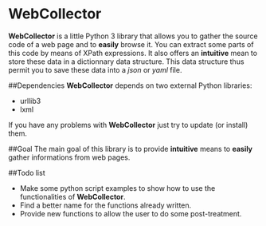 # WebCollector

**WebCollector** is a little Python 3 library that allows you to gather the source code of a web page
and to **easily** browse it. You can extract some parts of this code by means of XPath expressions.
It also offers an **intuitive** mean to store these data in a dictionnary data structure.
This data structure thus permit you to save these data into a *json* or *yaml* file.

##Dependencies
**WebCollector** depends on two external Python libraries:
* urllib3
* lxml

If you have any problems with **WebCollector** just try to update (or install) them.

##Goal
The main goal of this library is to provide **intuitive** means to **easily** gather informations from web pages.

##Todo list
* Make some python script examples to show how to use the functionalities of **WebCollector**.
* Find a better name for the functions already written.
* Provide new functions to allow the user to do some post-treatment.
